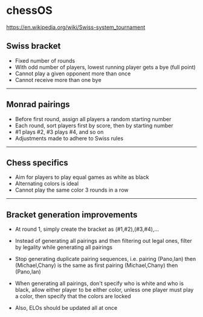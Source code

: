 # chessOS
https://en.wikipedia.org/wiki/Swiss-system_tournament

## Swiss bracket
* Fixed number of rounds
* With odd number of players, lowest running player gets a bye (full point)
* Cannot play a given opponent more than once
* Cannot receive more than one bye
___
## Monrad pairings
* Before first round, assign all players a random starting number
* Each round, sort players first by score, then by starting number
* #1 plays #2, #3 plays #4, and so on
* Adjustments made to adhere to Swiss rules
___
## Chess specifics
* Aim for players to play equal games as white as black
* Alternating colors is ideal
* Cannot play the same color 3 rounds in a row
___
## Bracket generation improvements
* At round 1, simply create the bracket as (#1,#2),(#3,#4),...
* Instead of generating all pairings and then filtering out legal ones, filter by legality while generating all pairings
* Stop generating duplicate pairing sequences, i.e. pairing (Pano,Ian) then (Michael,Chany) is the same as first pairing (Michael,Chany) then (Pano,Ian)
* When generating all pairings, don't specify who is white and who is black, allow either player to be either color, unless one player must play a color, then specify that the colors are locked

* Also, ELOs should be updated all at once